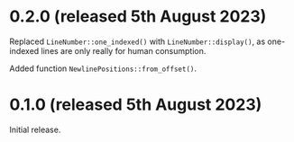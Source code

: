 # 0.2.0 (released 5th August 2023)

Replaced `LineNumber::one_indexed()` with `LineNumber::display()`, as
one-indexed lines are only really for human consumption.

Added function `NewlinePositions::from_offset()`.

# 0.1.0 (released 5th August 2023)

Initial release.
